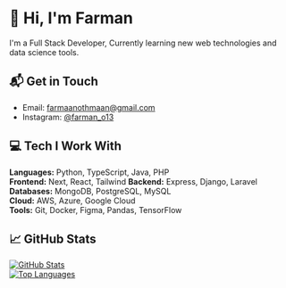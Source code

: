 # 👋 Hi, I'm Farman

I'm a Full Stack Developer, Currently learning new web technologies and data science tools.  

## 📬 Get in Touch
- Email: [farmaanothmaan@gmail.com](mailto:farmaanothmaan@gmail.com)
- Instagram: [@farman_o13](https://instagram.com/farman_o13)

## 💻 Tech I Work With
**Languages:** Python, TypeScript, Java, PHP  
**Frontend:** Next, React, Tailwind
**Backend:** Express, Django, Laravel  
**Databases:** MongoDB, PostgreSQL, MySQL  
**Cloud:** AWS, Azure, Google Cloud  
**Tools:** Git, Docker, Figma, Pandas, TensorFlow

## 📈 GitHub Stats
[![GitHub Stats](https://github-readme-stats.vercel.app/api?username=FarmanOthman&show_icons=true&theme=dark)](https://github.com/FarmanOthman)  
[![Top Languages](https://github-readme-stats.vercel.app/api/top-langs/?username=FarmanOthman&layout=compact&theme=dark)](https://github.com/FarmanOthman)
